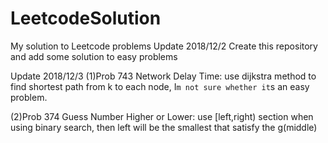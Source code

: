 # LeetcodeSolution
My solution to Leetcode problems
Update 2018/12/2 Create this repository and add some solution to easy problems

Update 2018/12/3
(1)Prob 743 Network Delay Time:
    use dijkstra method to find shortest path from k to each node, I`m not sure whether it`s an easy problem.
    
(2)Prob 374 Guess Number Higher or Lower:
    use [left,right) section when using binary search, then left will be the smallest that satisfy the g(middle)
    
